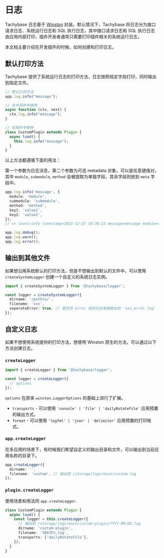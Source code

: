 # 日志

Tachybase 日志基于 <a href="https://github.com/winstonjs/winston" target="_blank">Winston</a> 封装。默认情况下，Tachybase 将日志分为接口请求日志、系统运行日志和 SQL 执行日志，其中接口请求日志和 SQL 执行日志由应用内部打印，插件开发者通常只需要打印插件相关的系统运行日志。

本文档主要介绍在开发插件的时候，如何创建和打印日志。

## 默认打印方法

Tachybase 提供了系统运行日志的打印方法，日志按照规定字段打印，同时输出到指定文件。

```ts
// 默认打印方法
app.log.info("message");

// 在中间件中使用
async function (ctx, next) {
  ctx.log.info("message");
}

// 在插件中使用
class CustomPlugin extends Plugin {
  async load() {
    this.log.info("message");
  }
}
```

以上方法都遵循下面的用法：

第一个参数为日志消息，第二个参数为可选 metadata 对象，可以是任意键值对，其中 `module`, `submodule`, `method` 会被提取为单独字段，其余字段则放到 `meta` 字段中。

```ts
app.log.info('message', {
  module: 'module',
  submodule: 'submodule',
  method: 'method',
  key1: 'value1',
  key2: 'value2',
});
// => level=info timestamp=2023-12-27 10:30:23 message=message module=module submodule=submodule method=method meta={"key1": "value1", "key2": "value2"}

app.log.debug();
app.log.warn();
app.log.error();
```

## 输出到其他文件

如果想沿用系统默认的打印方法，但是不想输出到默认的文件中，可以使用 `createSystemLogger` 创建一个自定义的系统日志实例。

```ts
import { createSystemLogger } from '@tachybase/logger';

const logger = createSystemLogger({
  dirname: '/pathto/',
  filename: 'xxx',
  seperateError: true, // 是否将 error 级别日志单独输出到 'xxx_error.log'
});
```

## 自定义日志

如果不想使用系统提供的打印方法，想使用 Winston 原生的方法，可以通过以下方法创建日志。

### `createLogger`

```ts
import { createLogger } from '@tachybase/logger';

const logger = createLogger({
  // options
});
```

`options` 在原来 `winston.LoggerOptions` 的基础上进行了扩展。

- `transports` - 可以使用 `'console' | 'file' | 'dailyRotateFile'` 应用预置的输出方式。
- `format` - 可以使用 `'logfmt' | 'json' | 'delimiter'` 应用预置的打印格式。

### `app.createLogger`

在多应用的场景下，有时候我们希望自定义的输出目录和文件，可以输出到当前应用名称的目录下。

```ts
app.createLogger({
  dirname: '',
  filename: 'custom', // 输出到 /storage/logs/main/custom.log
});
```

### `plugin.createLogger`

使用场景和用法同 `app.createLogger`.

```ts
class CustomPlugin extends Plugin {
  async load() {
    const logger = this.createLogger({
      // 输出到 /storage/logs/main/custom-plugin/YYYY-MM-DD.log
      dirname: 'custom-plugin',
      filename: '%DATE%.log',
      transports: ['dailyRotateFile'],
    });
  }
}
```

